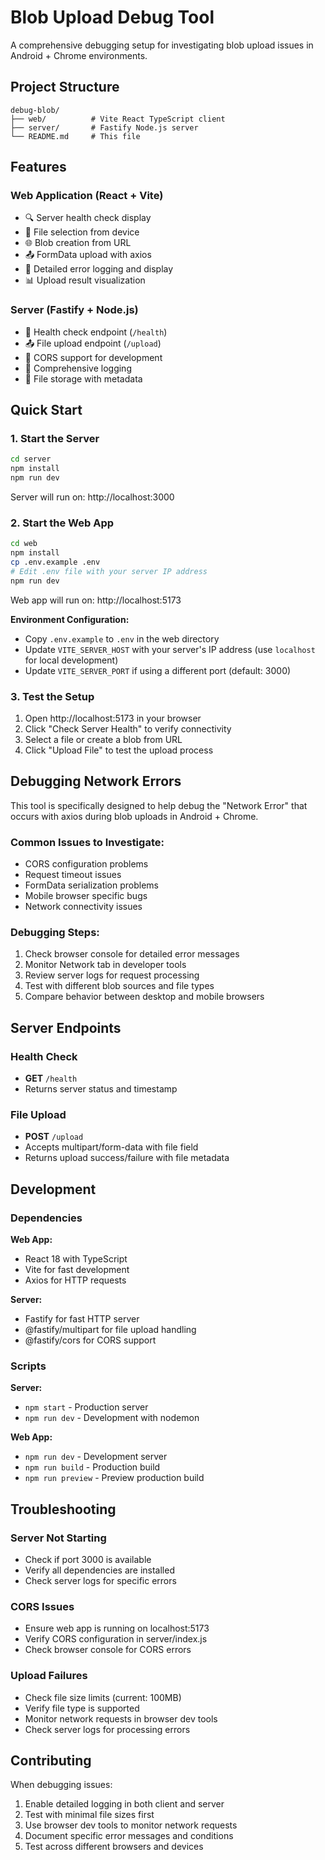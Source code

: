 # Blob Upload Debug Tool

A comprehensive debugging setup for investigating blob upload issues in Android + Chrome environments.

## Project Structure

```
debug-blob/
├── web/          # Vite React TypeScript client
├── server/       # Fastify Node.js server
└── README.md     # This file
```

## Features

### Web Application (React + Vite)
- 🔍 Server health check display
- 📁 File selection from device
- 🌐 Blob creation from URL
- 📤 FormData upload with axios
- 🐛 Detailed error logging and display
- 📊 Upload result visualization

### Server (Fastify + Node.js)
- 🏥 Health check endpoint (`/health`)
- 📤 File upload endpoint (`/upload`)
- 🔄 CORS support for development
- 📝 Comprehensive logging
- 💾 File storage with metadata

## Quick Start

### 1. Start the Server
```bash
cd server
npm install
npm run dev
```
Server will run on: http://localhost:3000

### 2. Start the Web App
```bash
cd web
npm install
cp .env.example .env
# Edit .env file with your server IP address
npm run dev
```
Web app will run on: http://localhost:5173

**Environment Configuration:**
- Copy `.env.example` to `.env` in the web directory
- Update `VITE_SERVER_HOST` with your server's IP address (use `localhost` for local development)
- Update `VITE_SERVER_PORT` if using a different port (default: 3000)

### 3. Test the Setup
1. Open http://localhost:5173 in your browser
2. Click "Check Server Health" to verify connectivity
3. Select a file or create a blob from URL
4. Click "Upload File" to test the upload process

## Debugging Network Errors

This tool is specifically designed to help debug the "Network Error" that occurs with axios during blob uploads in Android + Chrome. 

### Common Issues to Investigate:
- CORS configuration problems
- Request timeout issues
- FormData serialization problems
- Mobile browser specific bugs
- Network connectivity issues

### Debugging Steps:
1. Check browser console for detailed error messages
2. Monitor Network tab in developer tools
3. Review server logs for request processing
4. Test with different blob sources and file types
5. Compare behavior between desktop and mobile browsers

## Server Endpoints

### Health Check
- **GET** `/health`
- Returns server status and timestamp

### File Upload
- **POST** `/upload`
- Accepts multipart/form-data with file field
- Returns upload success/failure with file metadata

## Development

### Dependencies

**Web App:**
- React 18 with TypeScript
- Vite for fast development
- Axios for HTTP requests

**Server:**
- Fastify for fast HTTP server
- @fastify/multipart for file upload handling
- @fastify/cors for CORS support

### Scripts

**Server:**
- `npm start` - Production server
- `npm run dev` - Development with nodemon

**Web App:**
- `npm run dev` - Development server
- `npm run build` - Production build
- `npm run preview` - Preview production build

## Troubleshooting

### Server Not Starting
- Check if port 3000 is available
- Verify all dependencies are installed
- Check server logs for specific errors

### CORS Issues
- Ensure web app is running on localhost:5173
- Verify CORS configuration in server/index.js
- Check browser console for CORS errors

### Upload Failures
- Check file size limits (current: 100MB)
- Verify file type is supported
- Monitor network requests in browser dev tools
- Check server logs for processing errors

## Contributing

When debugging issues:
1. Enable detailed logging in both client and server
2. Test with minimal file sizes first
3. Use browser dev tools to monitor network requests
4. Document specific error messages and conditions
5. Test across different browsers and devices
